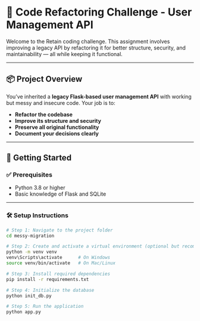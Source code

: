 # 🔧 Code Refactoring Challenge - User Management API

Welcome to the Retain coding challenge. This assignment involves improving a legacy API by refactoring it for better structure, security, and maintainability — all while keeping it functional.

---

## 📦 Project Overview

You’ve inherited a **legacy Flask-based user management API** with working but messy and insecure code. Your job is to:

- **Refactor the codebase**
- **Improve its structure and security**
- **Preserve all original functionality**
- **Document your decisions clearly**

---

## 🚀 Getting Started

### ✅ Prerequisites
- Python 3.8 or higher
- Basic knowledge of Flask and SQLite

---

### 🛠️ Setup Instructions
```bash
# Step 1: Navigate to the project folder
cd messy-migration

# Step 2: Create and activate a virtual environment (optional but recommended)
python -m venv venv
venv\Scripts\activate      # On Windows
source venv/bin/activate   # On Mac/Linux

# Step 3: Install required dependencies
pip install -r requirements.txt

# Step 4: Initialize the database
python init_db.py

# Step 5: Run the application
python app.py
